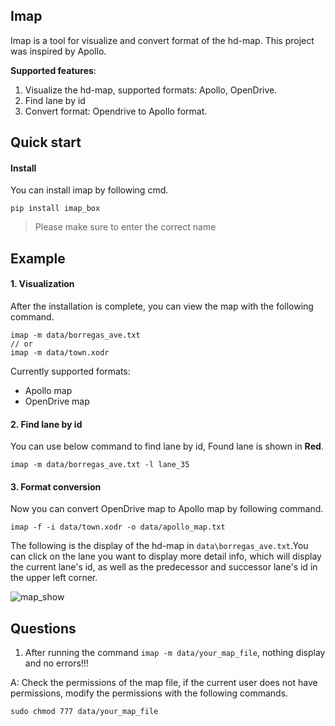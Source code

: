 ## Imap
Imap is a tool for visualize and convert format of the hd-map. This project was inspired by Apollo.

**Supported features**:
1. Visualize the hd-map, supported formats: Apollo, OpenDrive.
2. Find lane by id
3. Convert format: Opendrive to Apollo format.


## Quick start

#### Install
You can install imap by following cmd.
```
pip install imap_box
```
> Please make sure to enter the correct name

## Example
#### 1. Visualization
After the installation is complete, you can view the map with the following command.
```
imap -m data/borregas_ave.txt
// or
imap -m data/town.xodr
```
Currently supported formats:
* Apollo map
* OpenDrive map

#### 2. Find lane by id
You can use below command to find lane by id, Found lane is shown in **Red**.
```
imap -m data/borregas_ave.txt -l lane_35
```

#### 3. Format conversion
Now you can convert OpenDrive map to Apollo map by following command.
```
imap -f -i data/town.xodr -o data/apollo_map.txt
```

The following is the display of the hd-map in `data\borregas_ave.txt`.You can click on the lane you want to display more detail info, which will display the current lane's id, as well as the predecessor and successor lane's id in the upper left corner.

![map_show](doc/img/map_show.jpg)


## Questions
1. After running the command `imap -m data/your_map_file`, nothing display and no errors!!!

A: Check the permissions of the map file, if the current user does not have permissions, modify the permissions with the following commands.
```
sudo chmod 777 data/your_map_file
```
